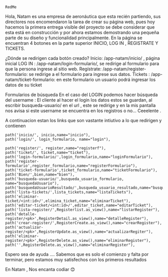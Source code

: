                                                                                     RedMe

Hola, 
Natam es una empresa de aeronáutica que esta recién partiendo, sus directores nos encomendaron la tarea de crear su página web, pues hoy hacemos la primera entrega visible del proyecto se debe considerar que esta está en construcción y por ahora estamos demostrando una pequeña parte de su diseño y funcionalidad principalmente. En la página se encuentran 4 botones en la parte superior INICIO, LOG IN , REGISTRATE Y TICKETS.





¿Dónde se redirigen cada botón creado?
Inicio: /app-natam/inicio/ , página inicial
LOG IN : /app-natam/login-formulario/, se redirige al formulario para que la persona ingrese al sitio web.
Regístrate: /app-natam/register-formulario: se redirige a el formulario para ingrese sus datos.
Tickets : /app-natam/ticket-formulario: en este formulario  un usuario podrá ingresar los datos de su ticket 





Formularios de búsqueda
En el caso del LOGIN podemos hacer búsqueda del username :
El cliente al hacer el login los datos estos se guardan, al escribir busqueda-usuario/ en el url , este se redirige  y en la mis pantalla nos avisa si este username  se encuentra en  los registros o no… Ceeelente .


A continuacion estan los links que  son vastante intiutivo a lo que redirigen y contienen 

    path('inicio/', inicio,name="inicio"),
    path('login/', login_formulario, name="login"),
    
    path('register/', register,name="registerf"),
    path('ticket/', ticket,name="ticket"),
    path('login-formulario/',login_formulario,name="loginFormulario"),
    path('register-formulario',register_formulario,name="registerFormulario"),
    path('ticket-formulario',ticket_formulario,name="ticketFormulario"),
    path('Bien/',bien,name="bien"),
    path('busqueda-usuario/',busqueda_usuario_formulario, name="busquedaUsuario"),
    path('busquedaUsuarioResultado/',busqueda_usuario_resultado,name="busquedaUsuarioResultado"),
    path('lista-tickets/',lista_tickets,name="listaTickets"),
    path('eliminar-ticket/<int:id>/',elimina_ticket,name="eliminarTicket"),
    path('editar-ticket/<int:id>/',editar_ticket,name="editarTicket"),
    path('lista-register/',Registerlist.as_view(),name="listarRegister"),
    path('detalle-register/<pk>',RegisterDetail.as_view(),name="detalleRegister"),
    path('crear-register/',RegisterCreate.as_view(),name="crearRegister"),
    path('actualizar-register/<pk>',RegisterUpdate.as_view(),name="actualizarRegiter"),
    path('eliminar-register/<pk>',RegisterDelete.as_view(),name="eliminarRegister"),
    path('',RegisterDelete.as_view(),name="eliminarRegister"),




Espero sea de ayuda …. Sabemos que es solo el comienzo y falta por terminar, pero estamos muy satisfechos con los primeros resultados 

En Natam , Nos encanta codiar  😊

